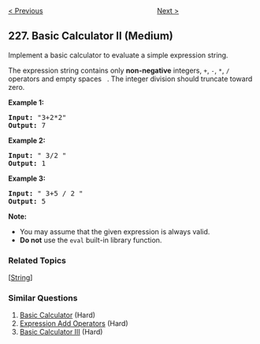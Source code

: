 <!--|This file generated by command(leetcode description); DO NOT EDIT.    |-->
<!--+----------------------------------------------------------------------+-->
<!--|@author    Openset <openset.wang@gmail.com>                           |-->
<!--|@link      https://github.com/openset                                 |-->
<!--|@home      https://github.com/openset/leetcode                        |-->
<!--+----------------------------------------------------------------------+-->

[< Previous](https://github.com/openset/leetcode/tree/master/problems/invert-binary-tree "Invert Binary Tree")
　　　　　　　　　　　　　　　　
[Next >](https://github.com/openset/leetcode/tree/master/problems/summary-ranges "Summary Ranges")

## 227. Basic Calculator II (Medium)

<p>Implement a basic calculator to evaluate a simple expression string.</p>

<p>The expression string contains only <b>non-negative</b> integers, <code>+</code>, <code>-</code>, <code>*</code>, <code>/</code> operators and empty spaces <code> </code>. The integer division should truncate toward zero.</p>

<p><strong>Example 1:</strong></p>

<pre>
<strong>Input: </strong>&quot;3+2*2&quot;
<strong>Output:</strong> 7
</pre>

<p><strong>Example 2:</strong></p>

<pre>
<strong>Input:</strong> &quot; 3/2 &quot;
<strong>Output:</strong> 1</pre>

<p><strong>Example 3:</strong></p>

<pre>
<strong>Input:</strong> &quot; 3+5 / 2 &quot;
<strong>Output:</strong> 5
</pre>

<p><b>Note:</b></p>

<ul>
	<li>You may assume that the given expression is always valid.</li>
	<li><b>Do not</b> use the <code>eval</code> built-in library function.</li>
</ul>

### Related Topics
  [[String](https://github.com/openset/leetcode/tree/master/tag/string/README.md)]

### Similar Questions
  1. [Basic Calculator](https://github.com/openset/leetcode/tree/master/problems/basic-calculator) (Hard)
  1. [Expression Add Operators](https://github.com/openset/leetcode/tree/master/problems/expression-add-operators) (Hard)
  1. [Basic Calculator III](https://github.com/openset/leetcode/tree/master/problems/basic-calculator-iii) (Hard)
